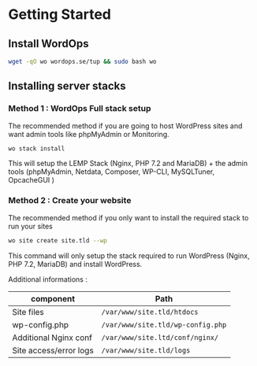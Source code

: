 # Getting Started

## Install WordOps

```bash
wget -qO wo wordops.se/tup && sudo bash wo
```

## Installing server stacks

### Method 1 : WordOps Full stack setup

The recommended method if you are going to host WordPress sites and want admin tools like phpMyAdmin or Monitoring.

```bash
wo stack install
```

This will setup the LEMP Stack (Nginx, PHP 7.2 and MariaDB) + the admin tools (phpMyAdmin, Netdata, Composer, WP-CLI, MySQLTuner, OpcacheGUI )

### Method 2 : Create your website

The recommended method if you only want to install the required stack to run your sites

```bash
wo site create site.tld --wp
```

This command will only setup the stack required to run WordPress (Nginx, PHP 7.2, MariaDB) and install WordPress.

Additional informations :

component              | Path                             |
-----------------------|----------------------------------|
Site files             | `/var/www/site.tld/htdocs`       |
wp-config.php          | `/var/www/site.tld/wp-config.php`|
Additional Nginx conf  | `/var/www/site.ltd/conf/nginx/`  |
Site access/error logs | `/var/www/site.tld/logs`         |
